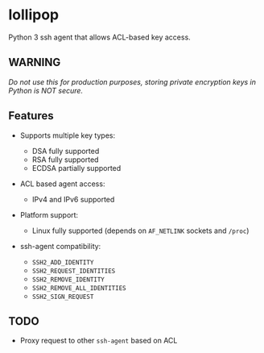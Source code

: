 lollipop
========

Python 3 ssh agent that allows ACL-based key access.


WARNING
-------

*Do not use this for production purposes, storing private encryption keys in
Python is NOT secure.*


Features
--------

- Supports multiple key types:
  - DSA fully supported
  - RSA fully supported
  - ECDSA partially supported

- ACL based agent access:
  - IPv4 and IPv6 supported

- Platform support:
  - Linux fully supported (depends on `AF_NETLINK` sockets and `/proc`)

- ssh-agent compatibility:
  - `SSH2_ADD_IDENTITY`
  - `SSH2_REQUEST_IDENTITIES`
  - `SSH2_REMOVE_IDENTITY`
  - `SSH2_REMOVE_ALL_IDENTITIES`
  - `SSH2_SIGN_REQUEST`


TODO
----

- Proxy request to other `ssh-agent` based on ACL
